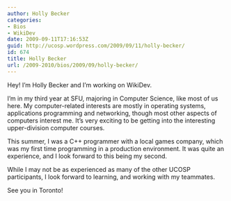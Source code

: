 ```yaml
---
author: Holly Becker
categories:
- Bios
- WikiDev
date: 2009-09-11T17:16:53Z
guid: http://ucosp.wordpress.com/2009/09/11/holly-becker/
id: 674
title: Holly Becker
url: /2009-2010/bios/2009/09/holly-becker/
---
```


Hey! I&#8217;m Holly Becker and I&#8217;m working on WikiDev.

I&#8217;m in my third year at SFU, majoring in Computer Science, like most of us here. My computer-related interests are mostly in operating systems, applications programming and networking, though most other aspects of computers interest me. It&#8217;s very exciting to be getting into the interesting upper-division computer courses.

This summer, I was a C++ programmer with a local games company, which was my first time programming in a production environment. It was quite an experience, and I look forward to this being my second.

While I may not be as experienced as many of the other UCOSP participants, I look forward to learning, and working with my teammates.

See you in Toronto!